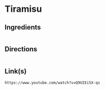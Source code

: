# Tiramisu

## Ingredients
```

```


## Directions
```

```


## Link(s)
```
https://www.youtube.com/watch?v=Q9UIEi5X-qs

```

